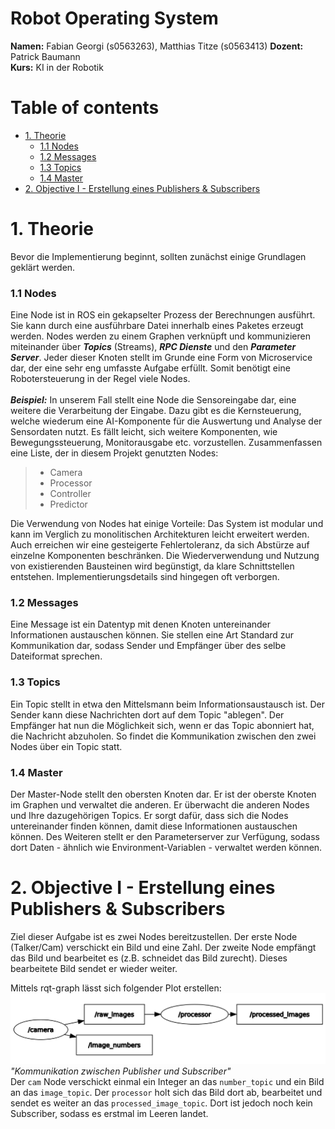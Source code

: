 [rqt_graph]: https://github.com/rendermat/NeuroRacer/blob/master/Docs/Graph_Task_1_3.png "Kommunikation zwischen Publisher und Subscriber"


# Robot Operating System

**Namen:** Fabian Georgi (s0563263), Matthias Titze (s0563413)
**Dozent:** Patrick Baumann <br>
**Kurs:** KI in der Robotik <br>

# Table of contents
- [1. Theorie](#1-theorie)
    - [1.1 Nodes](#11-nodes)
	- [1.2 Messages](#12-messages)
	- [1.3 Topics](#13-topics)
	- [1.4 Master](#14-master)
- [2. Objective I - Erstellung eines Publishers & Subscribers](#2-objective-i)


# 1. Theorie <a name="1-theorie"/>
Bevor die Implementierung beginnt, sollten zunächst einige Grundlagen geklärt werden.

### 1.1 Nodes <a name="#11-nodes"/>
Eine Node ist in ROS ein gekapselter Prozess der Berechnungen ausführt. Sie kann durch eine ausführbare Datei innerhalb eines Paketes erzeugt werden. Nodes werden zu einem Graphen verknüpft und kommunizieren miteinander über ***Topics*** (Streams), ***RPC Dienste*** und den ***Parameter Server***. Jeder dieser Knoten stellt im Grunde eine Form von Microservice dar, der eine sehr eng umfasste Aufgabe erfüllt. Somit benötigt eine Robotersteuerung in der Regel viele Nodes.<br><br>
***Beispiel:*** In unserem Fall stellt eine Node die Sensoreingabe dar, eine weitere die Verarbeitung der Eingabe. Dazu gibt es die Kernsteuerung, welche wiederum eine AI-Komponente für die Auswertung und Analyse der Sensordaten nutzt. Es fällt leicht, sich weitere Komponenten, wie Bewegungssteuerung, Monitorausgabe etc. vorzustellen. Zusammenfassen eine Liste, der in diesem Projekt genutzten Nodes:

> - Camera
> - Processor
> - Controller
> - Predictor

Die Verwendung von Nodes hat einige Vorteile: Das System ist modular und kann im Verglich zu monolitischen Architekturen leicht erweitert werden. Auch erreichen wir eine gesteigerte Fehlertoleranz, da sich Abstürze auf einzelne Komponenten beschränken. Die Wiederverwendung und Nutzung von existierenden Bausteinen wird begünstigt, da klare Schnittstellen entstehen. Implementierungsdetails sind hingegen oft verborgen.

### 1.2 Messages <a name="#12-messages"/>
Eine Message ist ein Datentyp mit denen Knoten untereinander Informationen austauschen können. Sie stellen eine Art Standard zur Kommunikation dar, sodass Sender und Empfänger über des selbe Dateiformat sprechen.
### 1.3 Topics <a name="#13-topics"/>
Ein Topic stellt in etwa den Mittelsmann beim Informationsaustausch ist. Der Sender kann diese Nachrichten dort auf dem Topic "ablegen". Der Empfänger hat nun die Möglichkeit sich, wenn er das Topic abonniert hat, die Nachricht abzuholen. So findet die Kommunikation zwischen den zwei Nodes über ein Topic statt.
### 1.4 Master <a name="#14-master"/>
Der Master-Node stellt den obersten Knoten dar. Er ist der oberste Knoten im Graphen und verwaltet die anderen. Er überwacht die anderen Nodes und Ihre dazugehörigen Topics. Er sorgt dafür, dass sich die Nodes untereinander finden können, damit diese Informationen austauschen können. Des Weiteren stellt er den Parameterserver zur Verfügung, sodass dort Daten - ähnlich wie Environment-Variablen - verwaltet werden können. 


# 2. Objective I - Erstellung eines Publishers & Subscribers <a name="2-objective-i"/>
Ziel dieser Aufgabe ist es zwei Nodes bereitzustellen. Der erste Node (Talker/Cam) verschickt ein Bild und eine Zahl. Der zweite Node empfängt das Bild und bearbeitet es (z.B. schneidet das Bild zurecht). Dieses bearbeitete Bild sendet er wieder weiter.

Mittels rqt-graph lässt sich folgender Plot erstellen: <br>
![rqt_graph](./Docs/Graph_Task_1_3.png)<br>
*"Kommunikation zwischen Publisher und Subscriber"*<br>
Der `cam` Node verschickt einmal ein Integer an das `number_topic` und ein Bild an das `image_topic`. Der `processor` holt sich das Bild dort ab, bearbeitet und sendet es weiter an das `processed_image_topic`. Dort ist jedoch noch kein Subscriber, sodass es erstmal im Leeren landet.

